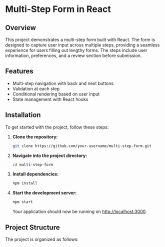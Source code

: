 # Multi-Step Form in React

## Overview

This project demonstrates a multi-step form built with React. The form is designed to capture user input across multiple steps, providing a seamless experience for users filling out lengthy forms. The steps include user information, preferences, and a review section before submission.

## Features

- Multi-step navigation with back and next buttons
- Validation at each step
- Conditional rendering based on user input
- State management with React hooks

## Installation

To get started with the project, follow these steps:

1. **Clone the repository:**

    ```bash
    git clone https://github.com/your-username/multi-step-form.git
    ```

2. **Navigate into the project directory:**

    ```bash
    cd multi-step-form
    ```

3. **Install dependencies:**

    ```bash
    npm install
    ```

4. **Start the development server:**

    ```bash
    npm start
    ```

   Your application should now be running on [http://localhost:3000](http://localhost:3000).

## Project Structure

The project is organized as follows:

